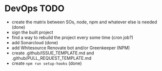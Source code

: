 # DevOps TODO

- create the matrix between SOs, node, npm and whatever else is needed (done)
- sign the built project
- find a way to rebuild the project every some time (cron job?)
- add Sonarcloud (done)
- add Whitesource Renovate bot and/or Greenkeeper (NPM)
- create .github/ISSUE_TEMPLATE.md and .github/PULL_REQUEST_TEMPLATE.md
- create `npm run setup-hooks` (done)
